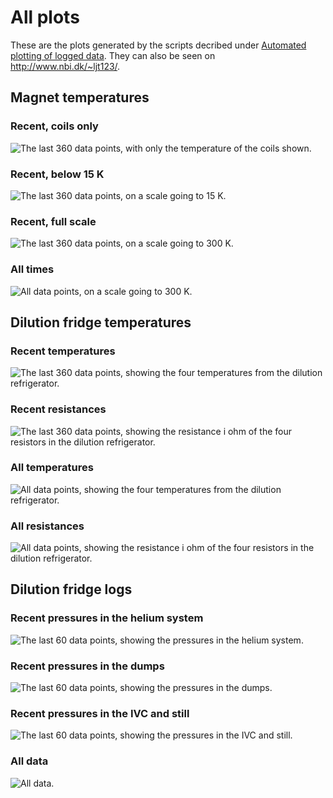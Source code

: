 # All plots

These are the plots generated by the scripts decribed under [Automated plotting of logged data](Plotting.md).
They can also be seen on <http://www.nbi.dk/~ljt123/>.

## Magnet temperatures

### Recent, coils only

![The last 360 data points, with only the temperature of the coils shown.](http://www.nbi.dk/~ljt123/Figures/magnetTempRecentCoils.png)

### Recent, below 15 K

![The last 360 data points, on a scale going to 15 K.](http://www.nbi.dk/~ljt123/Figures/magnetTempRecent015K.png)

### Recent, full scale

![The last 360 data points, on a scale going to 300 K.](http://www.nbi.dk/~ljt123/Figures/magnetTempRecent300K.png)

### All times

![All data points, on a scale going to 300 K.](http://www.nbi.dk/~ljt123/Figures/magnetTempAll300K.png)

## Dilution fridge temperatures

### Recent temperatures

![The last 360 data points, showing the four temperatures from the dilution refrigerator.](http://www.nbi.dk/~ljt123/Figures/DRtempsRecent.png)

### Recent resistances

![The last 360 data points, showing the resistance i ohm of the four resistors in the dilution refrigerator.](http://www.nbi.dk/~ljt123/Figures/DRtempsOhmRecent.png)

### All temperatures

![All data points, showing the four temperatures from the dilution refrigerator.](http://www.nbi.dk/~ljt123/Figures/DRtemps.png)

### All resistances

![All data points, showing the resistance i ohm of the four resistors in the dilution refrigerator.](http://www.nbi.dk/~ljt123/Figures/DRtempsOhm.png)

## Dilution fridge logs

### Recent pressures in the helium system

![The last 60 data points, showing the pressures in the helium system.](http://www.nbi.dk/~ljt123/Figures/DRlogPs.png)

### Recent pressures in the dumps

![The last 60 data points, showing the pressures in the dumps.](http://www.nbi.dk/~ljt123/Figures/DRlogDumps.png)

### Recent pressures in the IVC and still

![The last 60 data points, showing the pressures in the IVC and still.](http://www.nbi.dk/~ljt123/Figures/DRlogPIVCStill.png)

### All data

![All data.](http://www.nbi.dk/~ljt123/Figures/DRlogAll.png)